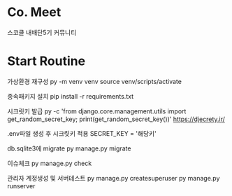 # Co. Meet

스코클 내배단5기 커뮤니티

# Start Routine

가상환경 재구성
py -m venv venv
source venv/scripts/activate

종속패키지 설치
pip install -r requirements.txt

시크릿키 발급
py -c 'from django.core.management.utils import get_random_secret_key; print(get_random_secret_key())'
https://djecrety.ir/

.env파일 생성 후 시크릿키 적용
SECRET_KEY = '해당키'

db.sqlite3에 migrate
py manage.py migrate

이슈체크
py manage.py check

관리자 계정생성 및 서버테스트
py manage.py createsuperuser
py manage.py runserver
